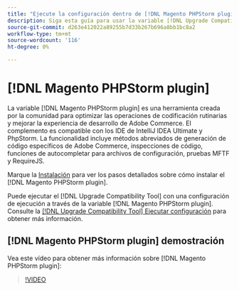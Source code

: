 ```yaml
---
title: "Ejecute la configuración dentro de [!DNL Magento PHPStorm plugin]"
description: Siga esta guía para usar la variable [!DNL Upgrade Compatibility Tool] dentro de la variable [!DNL Magento PHPStorm plugin].
source-git-commit: d263e412022a89255b7d33b267b696a8bb1bc8a2
workflow-type: tm+mt
source-wordcount: '116'
ht-degree: 0%

---
```



# [!DNL Magento PHPStorm plugin]

La variable [!DNL Magento PHPStorm plugin] es una herramienta creada por la comunidad para optimizar las operaciones de codificación rutinarias y mejorar la experiencia de desarrollo de Adobe Commerce. El complemento es compatible con los IDE de IntelliJ IDEA Ultimate y PhpStorm. La funcionalidad incluye métodos abreviados de generación de código específicos de Adobe Commerce, inspecciones de código, funciones de autocompletar para archivos de configuración, pruebas MFTF y RequireJS.

Marque la [Instalación](https://developer.adobe.com/commerce/php/best-practices/phpstorm/install/) para ver los pasos detallados sobre cómo instalar el [!DNL Magento PHPStorm plugin].

Puede ejecutar el [!DNL Upgrade Compatibility Tool] con una configuración de ejecución a través de la variable [!DNL Magento PHPStorm plugin]. Consulte la [[!DNL Upgrade Compatibility Tool] Ejecutar configuración](https://developer.adobe.com/commerce/php/best-practices/phpstorm/run-configuration/) para obtener más información.

## [!DNL Magento PHPStorm plugin] demostración

Vea este vídeo para obtener más información sobre [!DNL Magento PHPStorm plugin]:

>[!VIDEO](https://video.tv.adobe.com/v/340150?quality=12)
